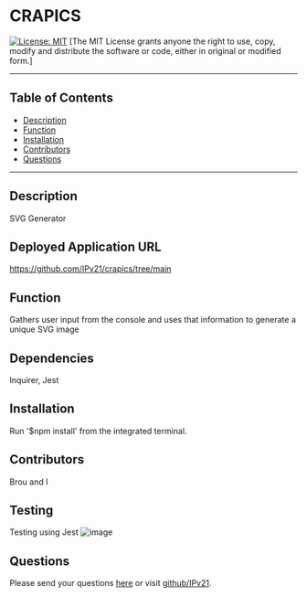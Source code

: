 # CRAPICS 
 [![License: MIT](https://img.shields.io/badge/License-MIT-yellow.svg)](https://opensource.org/licenses/MIT)
 [The MIT License grants anyone the right to use, copy, modify and distribute the software or code, either in original or modified form.]


  -------------------------
  ## Table of Contents
  * [Description](#description)
  * [Function](#function)
  * [Installation](#installation)
  * [Contributors](#contributors)
  * [Questions](#questions)
  -------------------------
  ## Description
  SVG Generator
  ## Deployed Application URL
  https://github.com/IPv21/crapics/tree/main
  ## Function
  Gathers user input from the console and uses that information to generate a unique   SVG image
  ## Dependencies 
  Inquirer, Jest
  ## Installation
  Run '$npm install' from the integrated terminal.
  ## Contributors
  Brou and I
  ## Testing
  Testing using Jest
![image](https://github.com/IPv21/crapics/assets/132957361/79abfc32-cb84-407a-84db-960ba56d1b1a)


  
  ## Questions
  Please send your questions [here](mailto:willsherman771@gmail.com?subject=[GitHub]) or visit [github/IPv21](https://github.com/IPv21).
  
